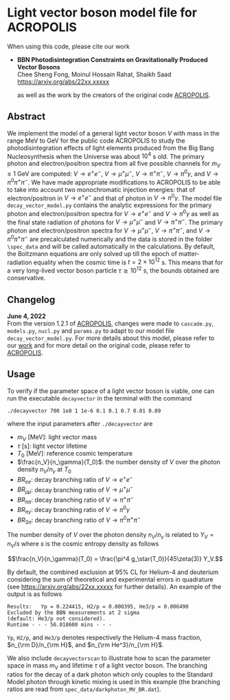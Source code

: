 # Light vector boson model file for ACROPOLIS

When using this code, please cite our work

- **BBN Photodisintegration Constraints on Gravitationally Produced Vector Bosons**\
  Chee Sheng Fong, Moinul Hossain Rahat, Shaikh Saad\
  https://arxiv.org/abs/22xx.xxxxx
  
  as well as the work by the creators of the original code [ACROPOLIS](https://github.com/hep-mh/acropolis).
  
## Abstract

We implement the model of a general light vector boson $V$ with mass in the range MeV to GeV for the public code ACROPOLIS 
to study the photodisintegration effects of light elements produced from the Big Bang Nucleosynthesis when the Universe
was about $10^4$ s old. The primary photon and electron/positron spectra from all five possible channels for $m_V \leq 1$ GeV are computed: $V \to e^+ e^-$, $V \to \mu^+ \mu^-$, $V \to \pi^+ \pi^-$, $V \to \pi^0 \gamma$, and $V \to \pi^0 \pi^+ \pi^-$. We have made appropriate modifications to ACROPOLIS to be able to take into account two monochromatic injection energies: that of electron/positron in $V \to e^+ e^-$ and that of photon in $V \to \pi^0 \gamma$. The model file  ``decay_vector_model.py`` contains the analytic expressions for the primary photon and electron/positron spectra for $V \to e^+e^-$ and $V \to \pi^0 \gamma$ as well as the final state radiation of photons for $V\to \mu^+\mu^-$ and $V\to \pi^+ \pi^-$. The primary photon and electron/positron spectra for $V\to \mu^+\mu^-$, $V\to \pi^+ \pi^-$, and $V \to \pi^0 \pi^+ \pi^-$ are precalculated numerically and the data is stored in the folder ``\spec_data`` and will be called automatically in the calculations. By default, the Boltzmann equations are only solved up till the epoch of matter-radiation equality when the cosmic time is $t = 2\times 10^{12}$ s. This means that for a very long-lived vector boson particle $\tau \gtrsim 10^{12}$ s, the bounds obtained are conservative. 

## Changelog

**June 4, 2022** \
From the version 1.2.1 of [ACROPOLIS](https://github.com/hep-mh/acropolis), changes were made to ``cascade.py``, ``models.py``, ``nucl.py`` and ``params.py`` to adapt to our model file ``decay_vector_model.py``. For more details about this model, please refer to our [work](https://arxiv.org/abs/22xx.xxxxx) and for more detail on the original code, please refer to [ACROPOLIS](https://github.com/hep-mh/acropolis).



## Usage

To verify if the parameter space of a light vector boson is viable, one can run the executable ``decayvector`` in the terminal with the command

```
./decayvector 700 1e8 1 1e-6 0.1 0.1 0.7 0.01 0.09
```
where the input parameters after ``./decayvector`` are

- $m_V$ [MeV]: light vector mass 
- $\tau$ [s]: light vector lifetime
- $T_0$ [MeV]: reference cosmic temperature
- $\frac{n_V}{n_\gamma}(T_0)$: the number density of $V$ over the photon density $n_V/n_\gamma$ at $T_0$
- $BR_{ee}$: decay branching ratio of $V \to e^+ e^-$
- $BR_{\mu\mu}$: decay branching ratio of $V \to \mu^+ \mu^-$
- $BR_{\pi\pi}$: decay branching ratio of $V \to \pi^+ \pi^-$
- $BR_{\pi\gamma}$: decay branching ratio of $V \to \pi^0 \gamma$
- $BR_{3\pi}$: decay branching ratio of $V \to \pi^0 \pi^+ \pi^-$

The number density of $V$ over the photon density $n_V/n_\gamma$ is related to $Y_V = n_V/s$ where $s$ is the cosmic entropy density as follows

$$\frac{n_V}{n_\gamma}(T_0) = \frac{\pi^4 g_\star(T_0)}{45\zeta(3)} Y_V.$$

By default, the combined exclusion at 95\% CL for Helium-4 and deuterium considering the sum of theoretical and experimental errors in quadrature (see https://arxiv.org/abs/22xx.xxxxx for further details). An example of the output is as follows 
```
Results:   Yp = 0.224415, H2/p = 0.000395, He3/p = 0.006490
Excluded by the BBN measurements at 2 sigma 
(default: He3/p not considered).
Runtime - - - 56.018600 mins - - -
```
``Yp``, ``H2/p``, and ``He3/p`` denotes respectively the Helium-4 mass fraction, $n_{\rm D}/n_{\rm H}$, and $n_{\rm He^3}/n_{\rm H}$.

We also include ``decayvectorscan`` to illustrate how to scan the parameter space in mass $m_V$ and lifetime $\tau$ of a light vector boson. The branching ratios for the decay of a dark photon which only couples to the Standard Model photon through kinetic mixing is used in this example (the branching ratios are read from ``spec_data/darkphoton_MV_BR.dat``).

